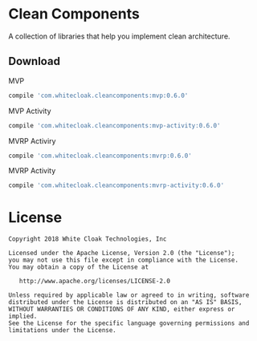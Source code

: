 # Clean Components

A collection of libraries that help you implement clean architecture.

## Download

MVP
```groovy
compile 'com.whitecloak.cleancomponents:mvp:0.6.0'
```

MVP Activity
```groovy
compile 'com.whitecloak.cleancomponents:mvp-activity:0.6.0'
```

MVRP Activiry
```groovy
compile 'com.whitecloak.cleancomponents:mvrp:0.6.0'
```

MVRP Activity
```groovy
compile 'com.whitecloak.cleancomponents:mvrp-activity:0.6.0'
```

# License

    Copyright 2018 White Cloak Technologies, Inc

    Licensed under the Apache License, Version 2.0 (the "License");
    you may not use this file except in compliance with the License.
    You may obtain a copy of the License at

       http://www.apache.org/licenses/LICENSE-2.0

    Unless required by applicable law or agreed to in writing, software
    distributed under the License is distributed on an "AS IS" BASIS,
    WITHOUT WARRANTIES OR CONDITIONS OF ANY KIND, either express or implied.
    See the License for the specific language governing permissions and
    limitations under the License.